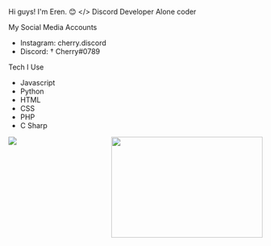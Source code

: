 Hi guys! I'm Eren. 😊
</> Discord Developer
Alone coder

My Social Media Accounts
- Instagram: cherry.discord
- Discord: † Cherry#0789

Tech I Use
- Javascript
- Python
- HTML
- CSS
- PHP
- C Sharp

<a href="https://discord.com/users/852785674876092426" title="Discord Account"><img src="https://lanyard-profile-readme.vercel.app/api/852785674876092426"></a>
<img src="https://camo.githubusercontent.com/a0e3c39a1bfcbe9ff8db9c5cc08737ed7caea0552a28074816a57ccadc21fc94/68747470733a2f2f6d656469612e67697068792e636f6d2f6d656469612f6c344b684e4267473852614974466b44532f67697068792e676966" align="right" width="300" height="200" data-canonical-src="https://media.giphy.com/media/l4KhNBgG8RaItFkDS/giphy.gif" style="max-width: 100%;">

